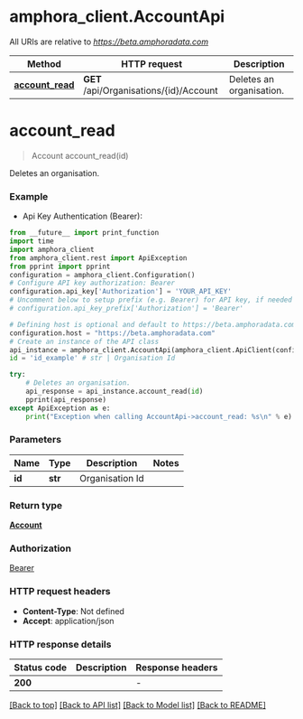 # amphora_client.AccountApi

All URIs are relative to *https://beta.amphoradata.com*

Method | HTTP request | Description
------------- | ------------- | -------------
[**account_read**](AccountApi.md#account_read) | **GET** /api/Organisations/{id}/Account | Deletes an organisation.


# **account_read**
> Account account_read(id)

Deletes an organisation.

### Example

* Api Key Authentication (Bearer):
```python
from __future__ import print_function
import time
import amphora_client
from amphora_client.rest import ApiException
from pprint import pprint
configuration = amphora_client.Configuration()
# Configure API key authorization: Bearer
configuration.api_key['Authorization'] = 'YOUR_API_KEY'
# Uncomment below to setup prefix (e.g. Bearer) for API key, if needed
# configuration.api_key_prefix['Authorization'] = 'Bearer'

# Defining host is optional and default to https://beta.amphoradata.com
configuration.host = "https://beta.amphoradata.com"
# Create an instance of the API class
api_instance = amphora_client.AccountApi(amphora_client.ApiClient(configuration))
id = 'id_example' # str | Organisation Id

try:
    # Deletes an organisation.
    api_response = api_instance.account_read(id)
    pprint(api_response)
except ApiException as e:
    print("Exception when calling AccountApi->account_read: %s\n" % e)
```

### Parameters

Name | Type | Description  | Notes
------------- | ------------- | ------------- | -------------
 **id** | **str**| Organisation Id | 

### Return type

[**Account**](Account.md)

### Authorization

[Bearer](../README.md#Bearer)

### HTTP request headers

 - **Content-Type**: Not defined
 - **Accept**: application/json

### HTTP response details
| Status code | Description | Response headers |
|-------------|-------------|------------------|
**200** |  |  -  |

[[Back to top]](#) [[Back to API list]](../README.md#documentation-for-api-endpoints) [[Back to Model list]](../README.md#documentation-for-models) [[Back to README]](../README.md)


